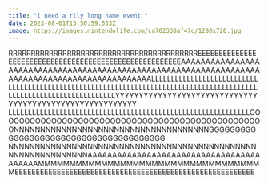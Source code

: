 ```yaml
---
title: "I need a rlly long name event "
date: 2023-08-01T13:50:59.533Z
image: https://images.nintendolife.com/ca702338af47c/1280x720.jpg
---
```

RRRRRRRRRRRRRRRRRRRRRRRRRRRRRRRRRRRRRRRRRREEEEEEEEEEEEEEEEEEEEEEEEEEEEEEEEEEEEEEEEEEEEEEEEEEEEEEEAAAAAAAAAAAAAAAAAAAAAAAAAAAAAAAAAAAAAAAAAAAAAAAAAAAAAAAAAAAAAAAAAAAAAAAAAAAAAAAAAAAAAAAAAAAAAAAALLLLLLLLLLLLLLLLLLLLLLLLLLLLLLLLLLLLLLLLLLLLLLLLLLLLLLLLLLLLLLLLLLLLLLLLLLLLLLLLLLLLLLLLLLLLLLLLLLLLLLLLLLLLLLLLLLLLLYYYYYYYYYYYYYYYYYYYYYYYYYYYYYYYYYYYYYYYYYYYYYYYYYYYYYYYYY LLLLLLLLLLLLLLLLLLLLLLLLLLLLLLLLLLLLLLLLLLLLLLLLLLLLLLLLLLLLLOOOOOOOOOOOOOOOOOOOOOOOOOOOOOOOOOOOOOOOOOOOOOOOOOONNNNNNNNNNNNNNNNNNNNNNNNNNNNNNNNNNNNNGGGGGGGGGGGGGGGGGGGGGGGGGGGGGGGGGGGGGGG NNNNNNNNNNNNNNNNNNNNNNNNNNNNNNNNNNNNNNNNNNNNNNNNNNNNNNNNNNNNNNAAAAAAAAAAAAAAAAAAAAAAAAAAAAAAAAAAAAAAAAAMMMMMMMMMMMMMMMMMMMMMMMMMMMMMMMMMMMMEEEEEEEEEEEEEEEEEEEEEEEEEEEEEEEEEEEEEEEEEEEEEEEEEEEEEEEEE